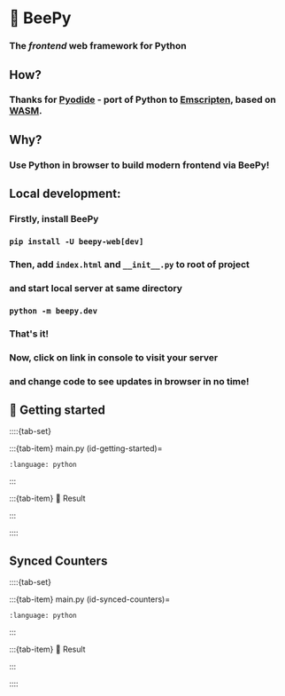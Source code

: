 # 🐝 BeePy
### The _frontend_ web framework for Python

## How?
### Thanks for [Pyodide](https://pyodide.org/) - port of Python to [Emscripten](https://emscripten.org/), based on [WASM](https://webassembly.org/).

## Why?
### Use Python in browser to build modern frontend via BeePy!

## Local development:
### Firstly, install BeePy
### `pip install -U beepy-web[dev]`
### Then, add `index.html` and `__init__.py` to root of project
### and start local server at same directory
### `python -m beepy.dev`
### That's it!
### Now, click on link in console to visit your server
### and change code to see updates in browser in no time!

<script src='https://kor0p.github.io/BeePy/beepy.js?v=0.6.6'></script>
<script>
// <![CDATA[
beepy.__main__ = async () => {
    for (const demo_id of ['id-getting-started', 'id-synced-counters']) {
        await apy(document.getElementById(demo_id).innerText)
    }
}
// ]]>
</script>
## 🚀 Getting started
::::{tab-set}

:::{tab-item} main.py
(id-getting-started)=
```{literalinclude} demo/getting-started.py
:language: python
```
:::

:::{tab-item} 🎉 Result

<div id="demo-getting-started"></div>
:::

::::

## Synced Counters
::::{tab-set}

:::{tab-item} main.py
(id-synced-counters)=
```{literalinclude} demo/synced-counters.py
:language: python
```
:::

:::{tab-item} 🎉 Result

<div id="demo-synced-counters"></div>
:::

::::

